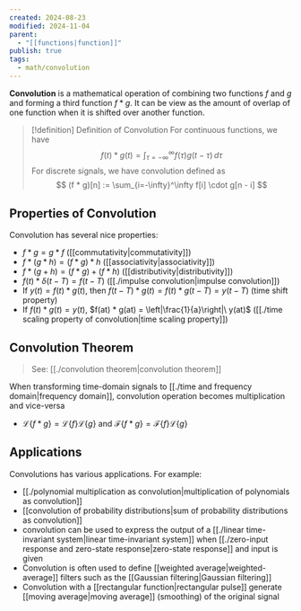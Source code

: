 ```yaml
---
created: 2024-08-23
modified: 2024-11-04
parent:
  - "[[functions|function]]"
publish: true
tags:
  - math/convolution
---
```

**Convolution** is a mathematical operation of combining two functions $f$ and $g$ and forming a third function $f * g$. It can be view as the amount of overlap of one function when it is shifted over another function.

> [!definition] Definition of Convolution
> For continuous functions, we have
> $$
> f(t) * g(t) = \int_{\tau = -\infty}^{\infty} f(\tau) g(t - \tau) \, d\tau 
> $$
> For discrete signals, we have convolution defined as
> $$
> (f * g)[n] := \sum_{i=-\infty}^\infty f[i] \cdot g[n - i]
> $$

## Properties of Convolution
Convolution has several nice properties:
- $f * g = g * f$ ([[commutativity|commutativity]])
- $f * (g * h) = (f * g) * h$ ([[associativity|associativity]])
- $f * (g + h) = (f * g) + (f * h)$ ([[distributivity|distributivity]])
- $f(t) * \delta(t - T) = f(t - T)$ ([[./impulse convolution|impulse convolution]])
- If $y(t) = f(t) * g(t)$, then $f(t - T) * g(t) = f(t) * g(t - T) = y(t - T)$ (time shift property)
- If $f(t) * g(t) = y(t)$, $f(at) * g(at) = \left|\frac{1}{a}\right|\ y(at)$ ([[./time scaling property of convolution|time scaling property]])

## Convolution Theorem
> See: [[./convolution theorem|convolution theorem]]

When transforming time-domain signals to [[./time and frequency domain|frequency domain]], convolution operation becomes multiplication and vice-versa
- $\mathcal{L}\{ f * g \} = \mathcal{L}\{ f \} \mathcal{L}\{ g \}$ and $\mathcal{F}\{ f * g \} = \mathcal{F}\{ f \} \mathcal{L}\{ g \}$

## Applications
Convolutions has various applications. For example:
- [[./polynomial multiplication as convolution|multiplication of polynomials as convolution]]
- [[convolution of probability distributions|sum of probability distributions as convolution]]
- convolution can be used to express the output of a [[./linear time-invariant system|linear time-invariant system]] when [[./zero-input response and zero-state response|zero-state response]] and input is given
- Convolution is often used to define [[weighted average|weighted-average]] filters such as the [[Gaussian filtering|Gaussian filtering]]
- Convolution with a [[rectangular function|rectangular pulse]] generate [[moving average|moving average]] (smoothing) of the original signal
